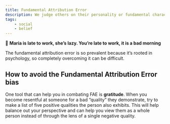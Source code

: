 ```yaml
---
title: Fundamental Attribution Error
description: We judge others on their personality or fundamental character, but we judge ourselves on the situation.
tags: 
    - social
    - belief
---
```


💬 **Maria is late to work, she’s lazy. You’re late to work, it is a bad morning**

The fundamental attribution error is so prevalent because it’s rooted in psychology, so completely overcoming it can be difficult.

## How to avoid the Fundamental Attribution Error bias 

One tool that can help you in combating FAE is **gratitude**. When you become resentful at someone for a bad “quality” they demonstrate, try to make a list of five positive qualities the person also exhibits. This will help balance out your perspective and can help you view them as a whole person instead of through the lens of a single negative quality.
